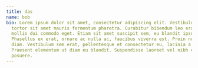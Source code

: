 ```yaml
---
title: das
name: bob
bio: Lorem ipsum dolor sit amet, consectetur adipiscing elit. Vestibulum ut
  tortor sit amet mauris fermentum pharetra. Curabitur bibendum leo erat, non
  mollis dui commodo eget. Etiam sit amet suscipit sem, eu blandit ipsum.
  Phasellus ex erat, ornare ac nulla ac, faucibus viverra est. Proin non ante
  diam. Vestibulum sem erat, pellentesque et consectetur eu, lacinia a nisl.
  Praesent elementum ut diam eu blandit. Suspendisse laoreet vel nibh vel
  posuere.
---
```

